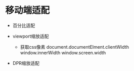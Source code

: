 # 移动端适配

* 百分比适配

* viewport缩放适配
    - 获取css像素
        document.documentElment.clientWidth
        window.innerWidth
        window.screen.width
* DPR缩放适配